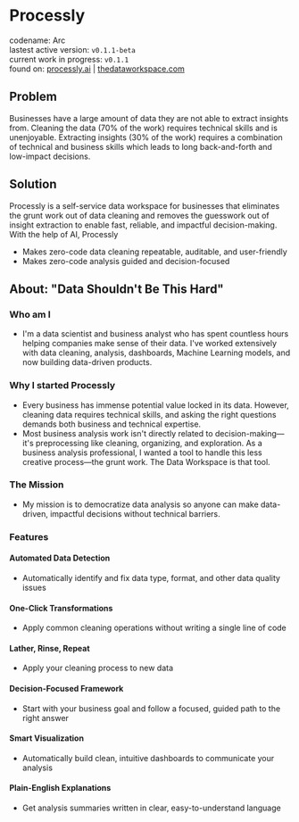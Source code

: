 
# Processly
codename: Arc  
lastest active version: `v0.1.1-beta`  
current work in progress: `v0.1.1`  
found on: [processly.ai](https://processly.ai) | [thedataworkspace.com](https://thedataworkspace.com)

## Problem
Businesses have a large amount of data they are not able to extract insights from. Cleaning the data (70% of the work) requires technical skills and is unenjoyable. Extracting insights (30% of the work) requires a combination of technical and business skills which leads to long back-and-forth and low-impact decisions.  

## Solution
Processly is a self-service data workspace for businesses that eliminates the grunt work out of data cleaning and removes the guesswork out of insight extraction to enable fast, reliable, and impactful decision-making. 
With the help of AI, Processly
- Makes zero-code data cleaning repeatable, auditable, and user-friendly
- Makes zero-code analysis guided and decision-focused


## About: "Data Shouldn't Be This Hard"
### Who am I
- I'm a data scientist and business analyst who has spent countless hours helping companies make sense of their data. I've worked extensively with data cleaning, analysis, dashboards, Machine Learning models, and now building data-driven products.

### Why I started Processly

- Every business has immense potential value locked in its data. However, cleaning data requires technical skills, and asking the right questions demands both business and technical expertise.
- Most business analysis work isn't directly related to decision-making—it's preprocessing like cleaning, organizing, and exploration. As a business analysis professional, I wanted a tool to handle this less creative process—the grunt work. The Data Workspace is that tool.

### The Mission

- My mission is to democratize data analysis so anyone can make data-driven, impactful decisions without technical barriers.

### Features
#### Automated Data Detection
- Automatically identify and fix data type, format, and other data quality issues

#### One-Click Transformations
- Apply common cleaning operations without writing a single line of code

#### Lather, Rinse, Repeat
- Apply your cleaning process to new data

#### Decision-Focused Framework
- Start with your business goal and follow a focused, guided path to the right answer

#### Smart Visualization
- Automatically build clean, intuitive dashboards to communicate your analysis

#### Plain-English Explanations
- Get analysis summaries written in clear, easy-to-understand language
